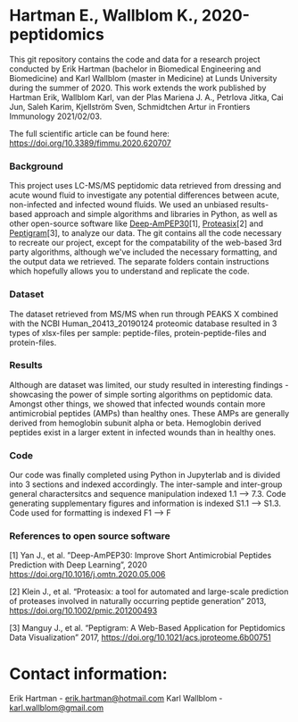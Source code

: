 
# Hartman E., Wallblom K., 2020-peptidomics
This git repository contains the code and data for a research project conducted by Erik Hartman (bachelor in Biomedical Engineering and Biomedicine) and Karl Wallblom (master in Medicine) at Lunds University during the summer of 2020. This work extends the work published by Hartman Erik, Wallblom Karl, van der Plas Mariena J. A., Petrlova Jitka, Cai Jun, Saleh Karim, Kjellström Sven, Schmidtchen Artur in Frontiers Immunology 2021/02/03. 

The full scientific article can be found here: https://doi.org/10.3389/fimmu.2020.620707 

### Background
This project uses LC-MS/MS peptidomic data retrieved from dressing and acute wound fluid to investigate any potential differences between acute, non-infected and infected wound fluids. We used an unbiased results-based approach and simple algorithms and libraries in Python, as well as other open-source software like [Deep-AmPEP30](https://doi.org/10.1016/j.omtn.2020.05.006)[1], [Proteasix](https://doi.org/10.1002/pmic.201200493)[2] and [Peptigram](https://doi.org/10.1021/acs.jproteome.6b00751)[3], to analyze our data. The git contains all the code necessary to recreate our project, except for the compatability of the web-based 3rd party algorithms, although we've included the necessary formatting, and the output data we retrieved. The separate folders contain instructions which hopefully allows you to understand and replicate the code.

### Dataset
The dataset retrieved from MS/MS when run through PEAKS X combined with the NCBI Human_20413_20190124 proteomic database resulted in 3 types of xlsx-files per sample: peptide-files, protein-peptide-files and protein-files.

### Results
Although are dataset was limited, our study resulted in interesting findings - showcasing the power of simple sorting algorithms on peptidomic data. Amongst other things, we showed that infected wounds contain more antimicrobial peptides (AMPs) than healthy ones. These AMPs are generally derived from hemoglobin subunit alpha or beta. Hemoglobin derived peptides exist in a larger extent in infected wounds than in healthy ones. 

### Code
Our code was finally completed using Python in Jupyterlab and is divided into 3 sections and indexed accordingly. The inter-sample and inter-group general charactersitcs and sequence manipulation indexed 1.1 --> 7.3. Code generating supplementary figures and information is indexed S1.1 --> S1.3. Code used for formatting is indexed F1 --> F

### References to open source software
[1] Yan J., et al. ”Deep-AmPEP30: Improve Short Antimicrobial Peptides Prediction with Deep Learning”, 2020 https://doi.org/10.1016/j.omtn.2020.05.006

[2] Klein J., et al. “Proteasix: a tool for automated and large-scale prediction of proteases involved in naturally occurring peptide generation” 2013, https://doi.org/10.1002/pmic.201200493

[3] Manguy J., et al. “Peptigram: A Web-Based Application for Peptidomics Data Visualization” 2017, https://doi.org/10.1021/acs.jproteome.6b00751


# Contact information: 
Erik Hartman - erik.hartman@hotmail.com
Karl Wallblom - karl.wallblom@gmail.com

